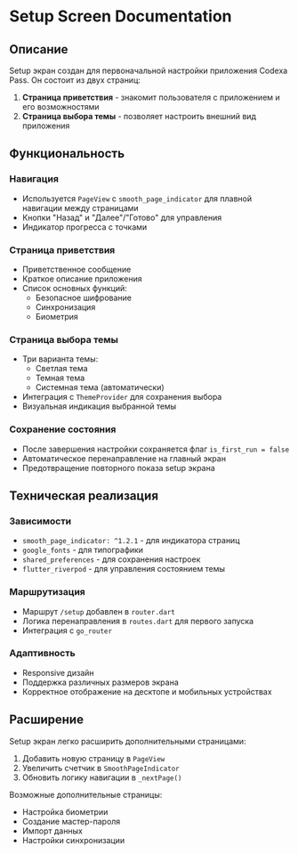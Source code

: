 # Setup Screen Documentation

## Описание

Setup экран создан для первоначальной настройки приложения Codexa Pass. Он состоит из двух страниц:

1. **Страница приветствия** - знакомит пользователя с приложением и его возможностями
2. **Страница выбора темы** - позволяет настроить внешний вид приложения

## Функциональность

### Навигация
- Используется `PageView` с `smooth_page_indicator` для плавной навигации между страницами
- Кнопки "Назад" и "Далее"/"Готово" для управления
- Индикатор прогресса с точками

### Страница приветствия
- Приветственное сообщение
- Краткое описание приложения
- Список основных функций:
  - Безопасное шифрование
  - Синхронизация
  - Биометрия

### Страница выбора темы
- Три варианта темы:
  - Светлая тема
  - Темная тема  
  - Системная тема (автоматически)
- Интеграция с `ThemeProvider` для сохранения выбора
- Визуальная индикация выбранной темы

### Сохранение состояния
- После завершения настройки сохраняется флаг `is_first_run = false`
- Автоматическое перенаправление на главный экран
- Предотвращение повторного показа setup экрана

## Техническая реализация

### Зависимости
- `smooth_page_indicator: ^1.2.1` - для индикатора страниц
- `google_fonts` - для типографики
- `shared_preferences` - для сохранения настроек
- `flutter_riverpod` - для управления состоянием темы

### Маршрутизация
- Маршрут `/setup` добавлен в `router.dart`
- Логика перенаправления в `routes.dart` для первого запуска
- Интеграция с `go_router`

### Адаптивность
- Responsive дизайн
- Поддержка различных размеров экрана
- Корректное отображение на десктопе и мобильных устройствах

## Расширение

Setup экран легко расширить дополнительными страницами:
1. Добавить новую страницу в `PageView`
2. Увеличить счетчик в `SmoothPageIndicator`
3. Обновить логику навигации в `_nextPage()`

Возможные дополнительные страницы:
- Настройка биометрии
- Создание мастер-пароля
- Импорт данных
- Настройки синхронизации

